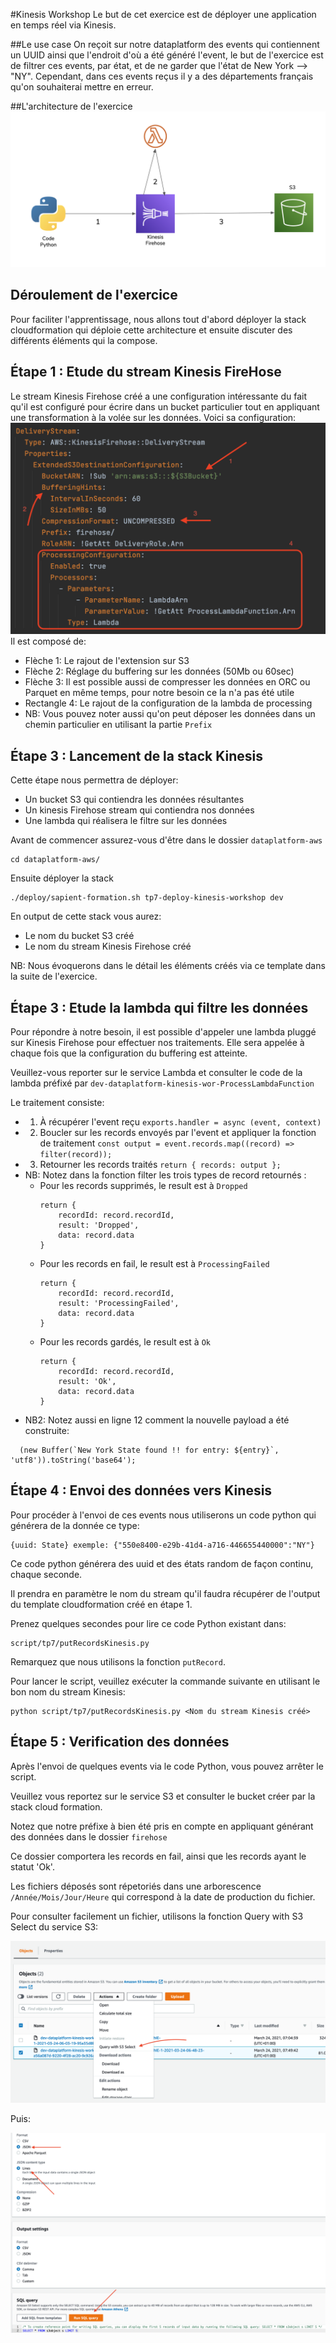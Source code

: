 #Kinesis Workshop
Le but de cet exercice est de déployer une application en temps réel via Kinesis.

##Le use case
On reçoit sur notre dataplatform des events qui contiennent un UUID ainsi que l'endroit d'où a été généré l'event,
le but de l'exercice est de filtrer ces events, par état, et de ne garder que l'état de New York --> "NY".
Cependant, dans ces events reçus il y a des départements français qu'on souhaiterai mettre en erreur.


##L'architecture de l'exercice
![Kinesis workshop](./documentation/tp7/kinesisworkshop.png "Kinesis workshop")

## Déroulement de l'exercice
Pour faciliter l'apprentissage, nous allons tout d'abord déployer la stack cloudformation qui déploie cette architecture 
et ensuite discuter des différents éléments qui la compose.


## Étape 1 : Etude du stream Kinesis FireHose
Le stream Kinesis Firehose créé a une configuration intéressante du fait qu'il est configuré pour écrire dans un bucket particulier
tout en appliquant une transformation à la volée sur les données.
Voici sa configuration:
![Kinesis config](./documentation/tp7/kinesisfirehoseconfig.png "Kinesis Firehose config")
Il est composé de:
* Flèche 1: Le rajout de l'extension sur S3
* Flèche 2: Réglage du buffering sur les données (50Mb ou 60sec)
* Flèche 3: Il est possible aussi de compresser les données en ORC ou Parquet en même temps, pour notre besoin ce la n'a pas été utile
* Rectangle 4: Le rajout de la configuration de la lambda de processing
* NB: Vous pouvez noter aussi qu'on peut déposer les données dans un chemin particulier en utilisant la partie ```Prefix```


## Étape 3 : Lancement de la stack Kinesis
Cette étape nous permettra de déployer:

* Un bucket S3 qui contiendra les données résultantes
* Un kinesis Firehose stream qui contiendra nos données
* Une lambda qui réalisera le filtre sur les données

Avant de commencer assurez-vous d'être dans le dossier `dataplatform-aws` 
```shell
cd dataplatform-aws/
```
Ensuite déployer la stack
```shell
./deploy/sapient-formation.sh tp7-deploy-kinesis-workshop dev
```

En output de cette stack vous aurez:
* Le nom du bucket S3 créé
* Le nom du stream Kinesis Firehose créé

NB: Nous évoquerons dans le détail les éléments créés via ce template dans la suite de l'exercice.

## Étape 3 : Etude la lambda qui filtre les données
Pour répondre à notre besoin, il est possible d'appeler une lambda pluggé sur Kinesis Firehose pour effectuer nos traitements.
Elle sera appelée à chaque fois que la configuration du buffering est atteinte.

Veuillez-vous reporter sur le service Lambda et consulter le code de la lambda préfixé par ````dev-dataplatform-kinesis-wor-ProcessLambdaFunction````

Le traitement consiste:
* 1. À récupérer l'event reçu ````exports.handler = async (event, context) ````
* 2. Boucler sur les records envoyés par l'event et appliquer la fonction de traitement ````const output = event.records.map((record) => filter(record)); ````
* 3. Retourner les records traités  `````return { records: output };`````
* NB: Notez dans la fonction filter les trois types de record retournés :
    * Pour les records supprimés, le result est à ```Dropped```
      ```shell
      return {
          recordId: record.recordId,
          result: 'Dropped',
          data: record.data
      }
      ```
    * Pour les records en fail, le result est à ```ProcessingFailed```
      ```shell
      return {
          recordId: record.recordId,
          result: 'ProcessingFailed',
          data: record.data
      }
      ```
    * Pour les records gardés, le result est à ```Ok```
      ```shell
      return {
          recordId: record.recordId,
          result: 'Ok',
          data: record.data
      }
      ```
* NB2: Notez aussi en ligne 12 comment la nouvelle payload a été construite:
```shell
  (new Buffer(`New York State found !! for entry: ${entry}`, 'utf8')).toString('base64');
  ```


## Étape 4 : Envoi des données vers Kinesis
Pour procéder à l'envoi de ces events nous utiliserons un code python qui générera de la donnée ce type:
```
{uuid: State} exemple: {"550e8400-e29b-41d4-a716-446655440000":"NY"}
```
Ce code python générera des uuid et des états random de façon continu, chaque seconde.

Il prendra en paramètre le nom du stream qu'il faudra récupérer de l'output du template cloudformation créé en étape 1.

Prenez quelques secondes pour lire ce code Python existant dans: 
```
script/tp7/putRecordsKinesis.py
```
Remarquez que nous utilisons la fonction ```putRecord```.

Pour lancer le script, veuillez exécuter la commande suivante en utilisant le bon nom du stream Kinesis:
```shell
python script/tp7/putRecordsKinesis.py <Nom du stream Kinesis créé>
```
## Étape 5 : Verification des données
Après l'envoi de quelques events via le code Python, vous pouvez arrêter le script.

Veuillez vous reportez sur le service S3 et consulter le bucket créer par la stack cloud formation.

Notez que notre préfixe à bien été pris en compte en appliquant générant des données dans le dossier ```firehose```

Ce dossier comportera les records en fail, ainsi que les records ayant le statut 'Ok'.

Les fichiers déposés sont répetoriés dans une arborescence `/Année/Mois/Jour/Heure` qui correspond à la date de production du fichier.

Pour consulter facilement un fichier, utilisons la fonction Query with S3 Select du service S3:

![s3select1](./documentation/tp7/s3select1.png "s3 select 1")

Puis:

![s3select2](./documentation/tp7/s3select2.png "s3 select 2")
